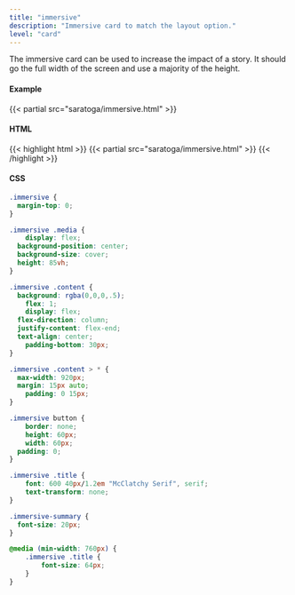 ```yaml
---
title: "immersive"
description: "Immersive card to match the layout option."
level: "card"
---
```


The immersive card can be used to increase the impact of a story. It should go the full width of the screen and use a majority of the height.

#### Example
<div class="example">
  {{< partial src="saratoga/immersive.html" >}}
</div>

#### HTML
{{< highlight html >}}
{{< partial src="saratoga/immersive.html" >}}
{{< /highlight >}}

#### CSS
```css
.immersive {
  margin-top: 0;
}

.immersive .media {
	display: flex;
  background-position: center;
  background-size: cover;
  height: 85vh;
}

.immersive .content {
  background: rgba(0,0,0,.5);
	flex: 1;
	display: flex;
  flex-direction: column;
  justify-content: flex-end;
  text-align: center;
	padding-bottom: 30px;
}

.immersive .content > * {
  max-width: 920px;
  margin: 15px auto;
	padding: 0 15px;
}

.immersive button {
	border: none;
	height: 60px;
	width: 60px;
  padding: 0;
}

.immersive .title {
	font: 600 40px/1.2em "McClatchy Serif", serif;
	text-transform: none;
}

.immersive-summary {
  font-size: 20px;
}

@media (min-width: 760px) {
	.immersive .title {
		font-size: 64px;
	}
}
```
